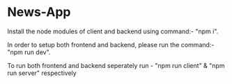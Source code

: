 # News-App

Install the node modules of client and backend using command:- "npm i".

In order to setup both frontend and backend, please run the command:- "npm run dev".

To run both frontend and backend seperately run - "npm run client"  &  "npm run server" respectively
